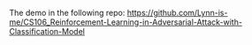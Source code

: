 The demo in the following repo:
https://github.com/Lynn-is-me/CS106_Reinforcement-Learning-in-Adversarial-Attack-with-Classification-Model


